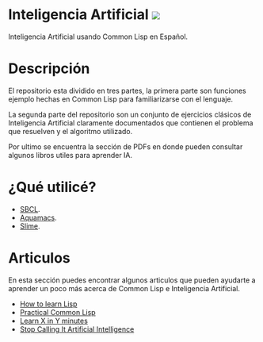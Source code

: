 # Inteligencia Artificial <a href="https://github.com/syl20bnr/spacemacs"><img src="https://cdn.rawgit.com/syl20bnr/spacemacs/442d025779da2f62fc86c2082703697714db6514/assets/spacemacs-badge.svg" /></a>
Inteligencia Artificial usando Common Lisp en Español.

# Descripción
El repositorio esta dividido en tres partes, la primera parte son funciones ejemplo hechas en Common Lisp para familiarizarse con el lenguaje.

La segunda parte del repositorio son un conjunto de ejercicios clásicos de Inteligencia Artificial claramente documentados que  contienen el problema que resuelven y el algoritmo utilizado.

Por ultimo se encuentra la sección de PDFs en donde pueden consultar algunos libros utiles para aprender IA.

# ¿Qué utilicé?
- [SBCL](http://www.sbcl.org/).
- [Aquamacs](http://aquamacs.org/).
- [Slime](https://common-lisp.net/project/slime/).

# Articulos
En esta sección puedes encontrar algunos articulos que pueden ayudarte a aprender un poco más acerca de Common Lisp e Inteligencia Artificial.
- [How to learn Lisp](http://pchristensen.com/blog/articles/how-to-learn-lisp/)
- [Practical Common Lisp](http://www.gigamonkeys.com/book/)
- [Learn X in Y minutes](https://learnxinyminutes.com/docs/common-lisp/)
- [Stop Calling It Artificial Intelligence](http://www.joshworth.com/stop-calling-in-artificial-intelligence/)

